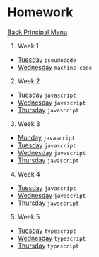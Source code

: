 # Homework

[Back Principal Menu](../../README.md)
1. Week 1
- [Tuesday](./WEEK-1/Tuesday.md) `pseudocode`
- [Wednesday](./WEEK-1/Wednesday.md) `machine code`
2. Week 2
- [Tuesday](./WEEK-2/Tuesday.md) `javascript`
- [Wednesday](./WEEK-2/Wednesday.md) `javascript`
- [Thursday](./WEEK-2/Wednesday.md) `javascript`
3. Week 3
- [Monday](./WEEK-3/Monday.md) `javascript`
- [Tuesday](./WEEK-3/Tuesday.md) `javascript`
- [Wednesday](./WEEK-3/Wednesday.md) `javascript`
- [Thursday](./WEEK-3/Wednesday.md) `javascript`
4. Week 4
- [Tuesday](./WEEK-4/Tuesday.md) `javascript`
- [Wednesday](./WEEK-4/Wednesday.md) `javascript`
- [Thursday](./WEEK-4/Wednesday.md) `javascript`
5. Week 5
- [Tuesday](./WEEK-5/Monday.md) `typescript`
- [Wednesday](./WEEK-5/Tuesday.md) `typescript`
- [Thursday](./WEEK-5/Wednesday.md) `typescript`